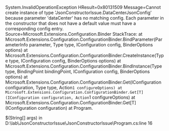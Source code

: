  System.InvalidOperationException
  HResult=0x80131509
  Message=Cannot create instance of type 'JsonConstructorIssue.DataCenterJsonConfig' because parameter 'dataCenter' has no matching config. Each parameter in the constructor that does not have a default value must have a corresponding config entry.
  Source=Microsoft.Extensions.Configuration.Binder
  StackTrace:
   at Microsoft.Extensions.Configuration.ConfigurationBinder.BindParameter(ParameterInfo parameter, Type type, IConfiguration config, BinderOptions options)
   at Microsoft.Extensions.Configuration.ConfigurationBinder.CreateInstance(Type type, IConfiguration config, BinderOptions options)
   at Microsoft.Extensions.Configuration.ConfigurationBinder.BindInstance(Type type, BindingPoint bindingPoint, IConfiguration config, BinderOptions options)
   at Microsoft.Extensions.Configuration.ConfigurationBinder.Get(IConfiguration configuration, Type type, Action`1 configureOptions)
   at Microsoft.Extensions.Configuration.ConfigurationBinder.Get[T](IConfiguration configuration, Action`1 configureOptions)
   at Microsoft.Extensions.Configuration.ConfigurationBinder.Get[T](IConfiguration configuration)
   at Program.<Main>$(String[] args) in D:\lab\JsonConstructorIssue\JsonConstructorIssue\Program.cs:line 16
